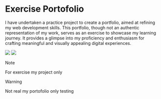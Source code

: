 # Exercise Portofolio
I have undertaken a practice project to create a portfolio, aimed at refining my web development skills. This portfolio, though not an authentic representation of my work, serves as an exercise to showcase my learning journey. It provides a glimpse into my proficiency and enthusiasm for crafting meaningful and visually appealing digital experiences.

![](https://img.shields.io/badge/Bootsrap-7952B3?style=flat-square&logo=bootstrap&logoColor=ffffff) 
![](https://img.shields.io/badge/JQuery-0769AD?style=flat-square&logo=jquery&logoColor=ffffff) 

> [!NOTE]  
> For exercise my project only

> [!WARNING]
> Not real my portofolio only testing
